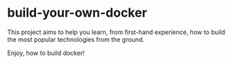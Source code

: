 # build-your-own-docker
This project aims to help you learn, from first-hand experience, how to build the most popular 
technologies from the ground.

Enjoy, how to build docker!
